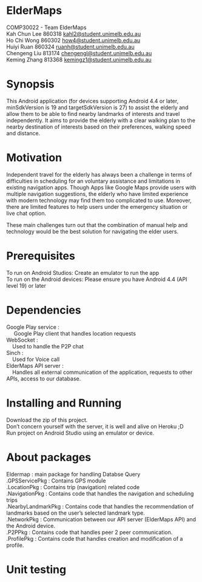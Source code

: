 # ElderMaps
COMP30022 - Team ElderMaps<br/>
Kah Chun Lee  860318    kahl2@student.unimelb.edu.au <br/>
Ho Chi Wong    860302   how4@student.unimelb.edu.au<br/>
Huiyi Ruan        860324   ruanh@student.unimelb.edu.au<br/>
Chengeng Liu   813174   chengengl@student.unimelb.edu.au<br/>
Keming Zhang  813368   kemingz1@student.unimelb.edu.au<br/>

# Synopsis
This Android application (for devices supporting Android 4.4 or later, minSdkVersion is 19 and targetSdkVersion is 27) to assist the elderly and allow them to be able to find nearby landmarks of interests and travel independently. It aims to provide the elderly with a clear walking plan to the nearby destination of interests based on their preferences, walking speed and distance. 

# Motivation
Independent travel for the elderly has always been a challenge in terms of difficulties in scheduling for an voluntary assistance and limitations in existing navigation apps. Though Apps like Google Maps provide users with multiple navigation suggestions, the elderly who have limited experience with modern technology may find them too complicated to use. Moreover, there are limited features to help users under the emergency situation or live chat option.

These main challenges turn out that the combination of manual help and technology would be the best solution for navigating the elder users.

# Prerequisites
To run on Android Studios: Create an emulator to run the app <br/>
To run on the Android devices: Please ensure you have Android 4.4 (API level 19) or later <br/>

# Dependencies
Google Play service : <br/>
&nbsp;&nbsp;&nbsp;&nbsp; Google Play client that handles location requests <br/>
WebSocket : <br/>
&nbsp;&nbsp;&nbsp;&nbsp;Used to handle the P2P chat <br/>
Sinch :<br/>
&nbsp;&nbsp;&nbsp;&nbsp;Used for Voice call <br/>
ElderMaps API server :<br/>
&nbsp;&nbsp;&nbsp;&nbsp;Handles all external communication of the application, requests to other APIs, access to our database.<br/>


# Installing and Running
Download the zip of this project. <br/>
Don’t concern yourself with the server, it is well and alive on Heroku ;D <br/>
Run project on Android Studio using an emulator or device. <br/>

# About packages
Eldermap : main package for handling Databse Query<br/>
.GPSServicePkg : Contains GPS module<br/> 
.LocationPkg : Contains trip (navigation) related code<br/>
.NavigationPkg : Contains code that handles the navigation and scheduling trips<br/>
.NearbyLandmarkPkg : Contains code that handles the recommendation of landmarks based on the user’s selected landmark type.<br/>
.NetworkPkg : Communication between our API server (ElderMaps API) and the Android device.<br/>
.P2PPkg : Contains code that handles peer 2 peer communication.<br/>
.ProfilePkg : Contains code that handles creation and modification of a profile.<br/>

# Unit testing



